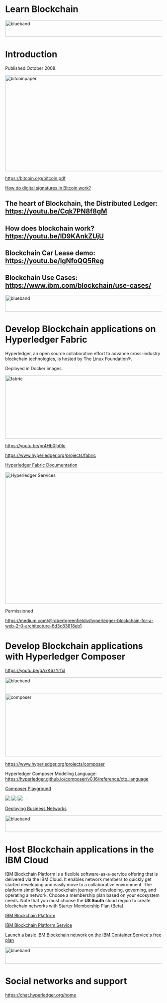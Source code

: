 # Learn Blockchain

<img src="https://farm5.staticflickr.com/4503/37148677233_71edc5a37b_o.png" width="1041" height="53" alt="blueband">

# Introduction
Published October 2008.<p>

<img src="https://farm1.staticflickr.com/894/40696462890_8ebf943507_z.jpg" width="640" height="308" alt="bitcoinpaper">
<p><a href="https://bitcoin.org/bitcoin.pdf">https://bitcoin.org/bitcoin.pdf</a>
  
<a href="https://www.cryptocompare.com/wallets/guides/how-do-digital-signatures-in-bitcoin-work/">How do digital signatures in Bitcoin work?</a>

## The heart of Blockchain, the Distributed Ledger: https://youtu.be/Cqk7PN8f8gM
                           
## How does blockchain work? https://youtu.be/lD9KAnkZUjU 

## Blockchain Car Lease demo: https://youtu.be/IgNfoQQ5Reg

## Blockchain Use Cases: https://www.ibm.com/blockchain/use-cases/
                                                     
<img src="https://farm5.staticflickr.com/4503/37148677233_71edc5a37b_o.png" width="1041" height="53" alt="blueband">

# Develop Blockchain applications on Hyperledger Fabric   

Hyperledger, an open source collaborative effort to advance cross-industry blockchain technologies, 
is hosted by The Linux Foundation®. 

Deployed in Docker images.

<img src="https://farm1.staticflickr.com/960/41055079635_d00c82c7dd_z.jpg" width="640" height="203" alt="fabric">

https://youtu.be/pr4Hb0jb0lo

https://www.hyperledger.org/projects/fabric

[Hyperledger Fabric Documentation](https://hyperledger-fabric.readthedocs.io/en/release/)

<img src="https://farm5.staticflickr.com/4494/37926120211_b7dddb090d_o.png" width="682" height="423" alt="Hyperledger Services">
<p> Permissioned<p> 

https://medium.com/@robertgreenfieldiv/hyperledger-blockchain-for-a-web-2-0-architecture-6d3c83818eb1
<p>

# Develop Blockchain applications with Hyperledger Composer

https://youtu.be/gAxK6zYrfxI

<img src="https://farm5.staticflickr.com/4503/37148677233_71edc5a37b_o.png" width="1041" height="53" alt="blueband">

<img src="https://farm1.staticflickr.com/968/27085403057_c8a2ccd0cc_z.jpg" width="640" height="202" alt="composer">

https://www.hyperledger.org/projects/composer

Hyperledger Composer Modeling Language: https://hyperledger.github.io/composer/v0.16/reference/cto_language

[Composer Playground](https://composer-playground.mybluemix.net/login)


<img src="https://hyperledger.github.io/composer/v0.16/assets/img/Composer-Diagram.svg">

<img src="https://cdn-images-1.medium.com/max/800/1*q4INoHadf0wBcB_Cax93uQ.png">


<img src="https://www.ibm.com/developerworks/cloud/library/cl-integrate-data-with-hyperledger-composer-blockchain/fig1.png">

<img srec="https://cdn-images-1.medium.com/max/1600/0*mQOJAR6zZtU6esW6.png">

[Deploying Business Networks](https://hyperledger.github.io/composer/latest/business-network/bnd-deploy.html)


<img src="https://farm5.staticflickr.com/4503/37148677233_71edc5a37b_o.png" width="1041" height="53" alt="blueband">

# Host Blockchain applications in the IBM Cloud 

IBM Blockchain Platform is a flexible software-as-a-service offering that is delivered via the IBM Cloud. It enables network members to quickly get started developing and easily move to a collaborative environment. The platform simplifies your blockchain journey of developing, governing, and operating a network. Choose a membership plan based on your ecosystem needs. Note that you must choose the **US South** cloud region to create blockchain networks with Starter Membership Plan (Beta).

[IBM Blockchain Platform](https://console.bluemix.net/developer/blockchain/dashboard)

[IBM Blockchain Platform Service](https://console.bluemix.net/catalog/services/blockchain)

[Launch a basic IBM Blockchain network on the IBM Container Service's free plan](https://ibm-blockchain.github.io)

<img src="https://farm5.staticflickr.com/4503/37148677233_71edc5a37b_o.png" width="1041" height="53" alt="blueband"> 


# Social networks and support

https://chat.hyperledger.org/home

